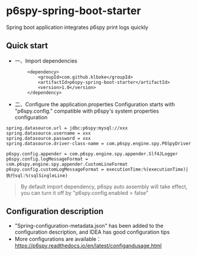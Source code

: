 # p6spy-spring-boot-starter
Spring boot application integrates p6spy print logs quickly

## Quick start

- 一、Import dependencies
```
        <dependency>
            <groupId>com.github.klboke</groupId>
            <artifactId>p6spy-spring-boot-starter</artifactId>
            <version>1.0</version>
        </dependency>
```
- 二、Configure the application.properties
Configuration starts with "p6spy.config." compatible with p6spy's system properties configuration
```
spring.datasource.url = jdbc:p6spy:mysql://xxx
spring.datasource.username = xxx
spring.datasource.password = xxx
spring.datasource.driver-class-name = com.p6spy.engine.spy.P6SpyDriver

p6spy.config.appender = com.p6spy.engine.spy.appender.Slf4JLogger
p6spy.config.logMessageFormat = com.p6spy.engine.spy.appender.CustomLineFormat
p6spy.config.customLogMessageFormat = executionTime:%(executionTime)| 执行sql:%(sqlSingleLine)
```
> By default import dependency, p6spy auto assembly will take effect, you can turn it off by "p6spy.config.enabled = false"
## Configuration description
- "Spring-configuration-metadata.json" has been added to the configuration description, and IDEA has good configuration tips
- More configurations are available：https://p6spy.readthedocs.io/en/latest/configandusage.html
